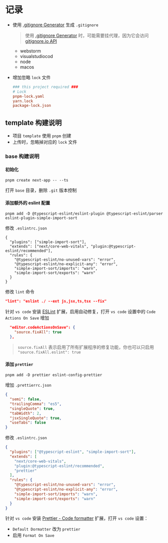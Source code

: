 # 记录

- 使用 [.gitignore Generator](https://marketplace.visualstudio.com/items?itemName=piotrpalarz.vscode-gitignore-generator) 生成 `.gitignore`

  > 使用 [.gitignore Generator](https://marketplace.visualstudio.com/items?itemName=piotrpalarz.vscode-gitignore-generator) 时，可能需要挂代理，因为它会访问 [gitignore.io API](https://gitignore.io/)

  - webstorm
  - visualstudiocod
  - node
  - macos

- 增加忽略 `lock` 文件

  ```ini
  ### this project required ###
  # Lock
  pnpm-lock.yaml
  yarn.lock
  package-lock.json
  ```

## template 构建说明

- 项目 `template` 使用 `pnpm` 创建
- 上传时，忽略掉对应的 `lock` 文件

### base 构建说明

#### 初始化

```shell
pnpm create next-app -- --ts
```

打开 `base` 目录，删除 `.git` 版本控制

#### 添加额外的 eslint 配置

```shell
pnpm add -D @typescript-eslint/eslint-plugin @typescript-eslint/parser eslint-plugin-simple-import-sort
```

修改 `.eslintrc.json`

```shell
{
  "plugins": ["simple-import-sort"],
  "extends": ["next/core-web-vitals", "plugin:@typescript-eslint/recommended"],
  "rules": {
    "@typescript-eslint/no-unused-vars": "error",
    "@typescript-eslint/no-explicit-any": "error",
    "simple-import-sort/imports": "warn",
    "simple-import-sort/exports": "warn"
  }
}

```

修改 `lint` 命令

```json
"lint": "eslint ./ --ext js,jsx,ts,tsx --fix"
```

针对 `vs code` 安装 [ESLint](https://marketplace.visualstudio.com/items?itemName=dbaeumer.vscode-eslint) 扩展，启用自动修复，打开 `vs code` 设置中的 `Code Actions On Save` 增加

```json
  "editor.codeActionsOnSave": {
    "source.fixAll": true
  },
```

> `source.fixAll` 表示启用了所有扩展程序的修复功能，你也可以只启用 ` "source.fixAll.eslint": true`

#### 添加 `prettier`

```shell
pnpm add -D prettier eslint-config-prettier
```

增加 `.prettierrc.json`

```json
{
  "semi": false,
  "trailingComma": "es5",
  "singleQuote": true,
  "tabWidth": 2,
  "jsxSingleQuote": true,
  "useTabs": false
}
```

修改 `.eslintrc.json`

```json
{
  "plugins": ["@typescript-eslint", "simple-import-sort"],
  "extends": [
    "next/core-web-vitals",
    "plugin:@typescript-eslint/recommended",
    "prettier"
  ],
  "rules": {
    "@typescript-eslint/no-unused-vars": "error",
    "@typescript-eslint/no-explicit-any": "error",
    "simple-import-sort/imports": "warn",
    "simple-import-sort/exports": "warn"
  }
}
```

针对 `vs code` 安装 [Prettier - Code formatter](https://marketplace.visualstudio.com/items?itemName=esbenp.prettier-vscode) 扩展，打开 `vs code` 设置：

- `Default Dormatter` 改为 `prettier`
- 启用 `Format On Save`
